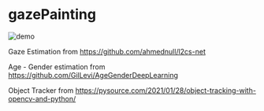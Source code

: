 # gazePainting

![demo](https://user-images.githubusercontent.com/76707805/179250791-0059f9ec-e236-4544-9bf7-dd6eb74bde1d.gif)


Gaze Estimation from https://github.com/ahmednull/l2cs-net

Age - Gender estimation from https://github.com/GilLevi/AgeGenderDeepLearning

Object Tracker from https://pysource.com/2021/01/28/object-tracking-with-opencv-and-python/
